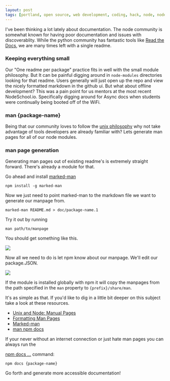 ```yaml
---
layout: post
tags: [portland, open source, web development, coding, hack, node, node modules, man, man pages, unix, marked man, npm]
---
```


I've been thinking a lot lately about documentation. The node
community is somewhat known for having poor documentation and issues
with discoverablity. While the python community has fantastic tools
like [Read the Docs](https://readthedocs.org/), we are many times left
with a single readme.

### Keeping everything small

Our "One readme per package" practice fits in well with the small
module philosophy. But It can be painful digging around in
`node-modules` directories looking for that readme. Users generally
will just open up the repo and view the nicely formatted markdown in
the github ui. But what about offline development? This was a pain
point for us mentors at the most recent NodeSchool.io. Specifically
digging around for Async docs when students were continually being
booted off of the WiFi.

### man {package-name}

Being that our community loves to follow the
[unix philosophy](http://blog.izs.me/post/48281998870/unix-philosophy-and-node-js)
why not take advantage of tools developers are already familiar with?
Lets generate man pages for all of our node modules.

### man page generation

Generating man pages out of existing readme's is extremely straight
forward. There's already a module for that.

Go ahead and install [marked-man](https://github.com/kapouer/marked-man)

`npm install -g marked-man`

Now we just need to point marked-man to the markdown file we want to
generate our manpage from.

`marked-man README.md > doc/package-name.1`

Try it out by running

`man path/to/manpage`

You should get something like this.

![](http://i.imgur.com/99ZZX9M.png)

Now all we need to do is let npm know about our manpage. We'll edit
our package.JSON.

![](http://i.imgur.com/n1exAjl.png)

If the module is installed globally with npm it will copy the manpages
from the path specified in the `man` property to
`{prefix}/share/man`.

It's as simple as that. If you'd like to dig in a little bit deeper on
this subject take a look at these resources.

* [Unix and Node: Manual Pages](http://dailyjs.com/2012/02/16/unix-node-community/)
* [Formatting Man Pages](http://www.fnal.gov/docs/products/ups/ReferenceManual/html/manpages.html)
* [Marked-man](https://github.com/kapouer/marked-man)
* [man npm docs](https://www.npmjs.org/doc/files/package.json.html#man)

If your never without an internet connection or just hate man pages
you can always run the

[npm docs ...](https://www.npmjs.org/doc/cli/npm-docs.html) command:

`npm docs {package-name}`

Go forth and generate more accessible documentation!
